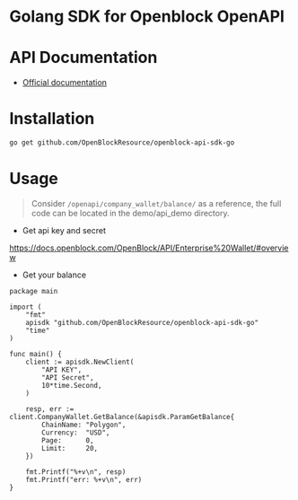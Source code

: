 # Golang SDK for Openblock OpenAPI

# API Documentation
- [Official documentation](https://docs.openblock.com/zh-Hans/OpenBlock/API/Enterprise%20Wallet/)

# Installation

```bash
go get github.com/OpenBlockResource/openblock-api-sdk-go
```

# Usage
> Consider `/openapi/company_wallet/balance/` as a reference, the full code can be located in the demo/api_demo directory.
* Get api key and secret

https://docs.openblock.com/OpenBlock/API/Enterprise%20Wallet/#overview

* Get your balance
```golang
package main

import (
    "fmt"
    apisdk "github.com/OpenBlockResource/openblock-api-sdk-go"
    "time"
)

func main() {
    client := apisdk.NewClient(
        "API KEY",
        "API Secret",
        10*time.Second,
    )

    resp, err := client.CompanyWallet.GetBalance(&apisdk.ParamGetBalance{
        ChainName: "Polygon",
        Currency:  "USD",
        Page:      0,
        Limit:     20,
    })

    fmt.Printf("%+v\n", resp)
    fmt.Printf("err: %+v\n", err)
}
```
